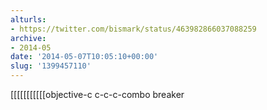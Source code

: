 ```yaml
---
alturls:
- https://twitter.com/bismark/status/463982866037088259
archive:
- 2014-05
date: '2014-05-07T10:05:10+00:00'
slug: '1399457110'
---
```


[[[[[[[[[[[objective-c c-c-c-combo breaker

